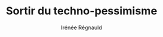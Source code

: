 ---
layout: post
title: "Sortir du techno-pessimisme"
link: https://maisouvaleweb.fr/sortir-du-techno-pessimisme/
author: Irénée Régnauld
published_date: 03/10/2024
description: "Les critiques des technologies seraient-elles excessivement occidentalo-centrées ? Qu’il s’agisse de surveillance, d’usage des réseaux sociaux, jusqu’au rapport aux sites pornographiques… nombres d’analyses émanant du Nord adoptent des perspectives qui excluent le plus souvent les pays du sud. C’est tout le propos du dernier ouvrage de l’anthropologue et professeure à la Utrecht University, Payal Arora, From pessimism to promise, Lessons from the global south on designing inclusive tech (MIT Press, 2024). Dans la lignée du livre précédent (The Next billion users, dont nous avions également rendu compte), Arora offre une enquête fouillée des pratiques des utilisateurs du numérique dans le sud global, et plaide pour une meilleure prise en compte de leurs existences et de leurs besoins, mais aussi de l’élan d’optimisme dont ils peuvent témoigner dans leur relation à la technologie."
language: fr
categories: "Liens"
tags: "Numérique Web"
og-tags: "Numérique Web"
permalink: /:categories/:year/:month/:day/:title/
---